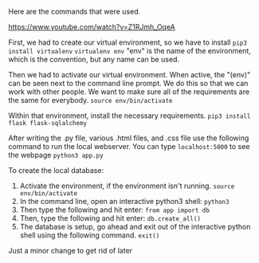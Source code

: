 Here are the commands that were used.

https://www.youtube.com/watch?v=Z1RJmh_OqeA



First, we had to create our virtual environment, so we have to install
`pip3 install virtualenv`
`virtualenv env` "env" is the name of the environment, which is the convention, but any name can be used.

Then we had to activate our virtual environment. When active, the "(env)" can be seen next to the command line prompt. We do this so that we can work with other people. We want to make sure all of the requirements are the same for everybody.
`source env/bin/activate`

Within that environment, install the necessary requirements.
`pip3 install flask flask-sqlalchemy`

After writing the .py file, various .html files, and .css file use the following command to run the local webserver. You can type `localhost:5000` to see the webpage
`python3 app.py`

To create the local database:
1. Activate the environment, if the environment isn't running.
`source env/bin/activate`
2. In the command line, open an interactive python3 shell:
`python3`
3. Then type the following and hit enter:
`from app import db`
4. Then, type the following and hit enter:
`db.create_all()`
5. The database is setup, go ahead and exit out of the interactive python shell using the following command.
`exit()`

Just a minor change to get rid of later

